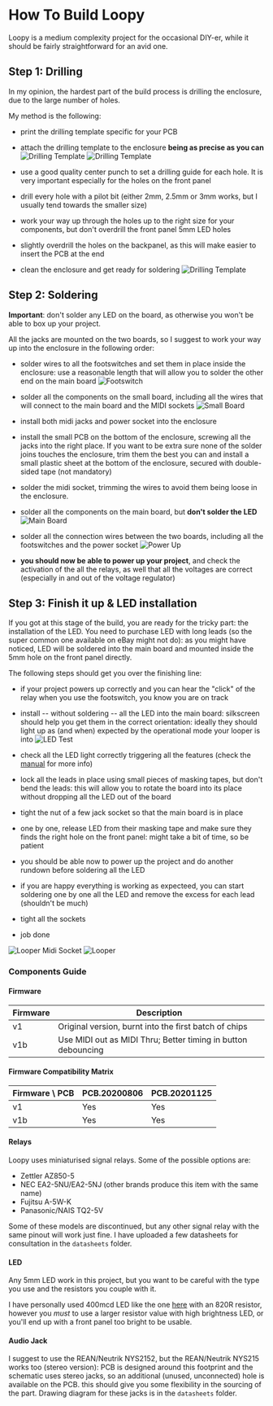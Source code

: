 # How To Build Loopy

Loopy is a medium complexity project for the occasional DIY-er, while it should be fairly straightforward for an avid one.

##  Step 1: Drilling

In my opinion, the hardest part of the build process is drilling the enclosure, due to the large number of holes.

My method is the following:
- print the drilling template specific for your PCB
- attach the drilling template to the enclosure **being as precise as you can**   ![Drilling Template](./img/DSCF1447.jpg "Drilling Template") ![Drilling Template](./img/DSCF1448.jpg "Drilling Template")

- use a good quality center punch to set a drilling guide for each hole. It is very important especially for the holes on the front panel
- drill every hole with a pilot bit (either 2mm, 2.5mm or 3mm works, but I usually tend towards the smaller size)
- work your way up through the holes up to the right size for your components, but don't overdrill the front panel 5mm LED holes
- slightly overdrill the holes on the backpanel, as this will make easier to insert the PCB at the end
- clean the enclosure and get ready for soldering ![Drilling Template](./img/DSCF1489.jpg "Drilling Template")

## Step 2: Soldering

**Important**: don't solder any LED on the board, as otherwise you won't be able to box up your project.

All the jacks are mounted on the two boards, so I suggest to work your way up into the enclosure in the following order:
- solder wires to all the footswitches and set them in place inside the enclosure: use a reasonable length that will allow you to solder the other end on the main board
![Footswitch](./img/DSCF1497.jpg "Footswitch")

- solder all the components on the small board, including all the wires that will connect to the main board and the MIDI sockets
![Small Board](./img/DSCF1518.jpg "Small Board")
- install both midi jacks and power socket into the enclosure
- install the small PCB on the bottom of the enclosure, screwing all the jacks into the right place. If you want to be extra sure none of the solder joins touches the enclosure, trim them the best you can and install a small plastic sheet at the bottom of the enclosure, secured with double-sided tape (not mandatory)
- solder the midi socket, trimming the wires to avoid them being loose in the enclosure.
- solder all the components on the main board, but **don't solder the LED**
![Main Board](./img/DSCF1528.jpg "Main Board")

- solder all the connection wires between the two boards, including all the footswitches and the power socket
![Power Up](./img/DSCF1531.jpg "Power Up")

- **you should now be able to power up your project**, and check the activation of the all the relays, as well that all the voltages are correct (especially in and out of the voltage regulator)

## Step 3: Finish it up & LED installation

If you got at this stage of the build, you are ready for the tricky part: the installation of the LED.
You need to purchase LED with long leads (so the super common one available on eBay might not do): as you might have noticed, LED will be soldered into the main board and mounted inside the 5mm hole on the front panel directly.

The following steps should get you over the finishing line:
- if your project powers up correctly and you can hear the "click" of the relay when you use the footswitch, you know you are on track
- install -- without soldering -- all the LED into the main board: silkscreen should help you get them in the correct orientation: ideally they should light up as (and when) expected by the operational mode your looper is into
![LED Test](./img/DSCF1532.jpg "LED Test")

- check all the LED light correctly triggering all the features (check the [manual](./manual.md) for more info)
- lock all the leads in place using small pieces of masking tapes, but don't bend the leads: this will allow you to rotate the board into its place without dropping all the LED out of the board
- tight the nut of a few jack socket so that the main board is in place
- one by one, release LED from their masking tape and make sure they finds the right hole on the front panel: might take a bit of time, so be patient
- you should be able now to power up the project and do another rundown before soldering all the LED
- if you are happy everything is working as expecteed, you can start soldering one by one all the LED and remove the excess for each lead (shouldn't be much)
- tight all the sockets
- job done

![Looper Midi Socket](./img/DSCF1541.jpg "Looper Midi Socket")
![Looper](./img/DSCF1542.jpg "Looper")


### Components Guide

#### Firmware 

| Firmware | Description |
| --- | --- |
| v1 | Original version, burnt into the first batch of chips |
| v1b | Use MIDI out as MIDI Thru; Better timing in button debouncing |

#### Firmware Compatibility Matrix

| Firmware \ PCB  | PCB.20200806 | PCB.20201125 |
| --- | --- | --- |
| v1 | Yes | Yes |
| v1b | Yes | Yes |

#### Relays

Loopy uses miniaturised signal relays. Some of the possible options are:

- Zettler AZ850-5
- NEC EA2-5NU/EA2-5NJ (other brands produce this item with the same name)
- Fujitsu A-5W-K
- Panasonic/NAIS TQ2-5V

Some of these models are discontinued, but any other signal relay with the same pinout will work just fine. I have uploaded a few datasheets for consultation in the `datasheets` folder.

#### LED

Any 5mm LED work in this project, but you want to be careful with the type you use and the resistors you couple with it. 

I have personally used 400mcd LED like the one [here](https://www.switchelectronics.co.uk/blue-5mm-led-diffused-400mcd-30) with an 820R resistor, however you *must* to use a larger resistor value with high brightness LED, or you'll end up with a front panel too bright to be usable.

#### Audio Jack

I suggest to use the REAN/Neutrik NYS2152, but the REAN/Neutrik NYS215 works too (stereo version): PCB is designed around this footprint and the schematic uses stereo jacks, so an additional (unused, unconnected) hole is available on the PCB. this should give you some flexibility in the sourcing of the part.
Drawing diagram for these jacks is in the `datasheets` folder.
